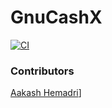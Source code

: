 # GnuCashX
[![CI](https://github.com/aakashhemadri/GnuCashX/actions/workflows/ci.yml/badge.svg)](https://github.com/aakashhemadri/GnuCashX/actions/workflows/ci.yml)

### Contributors

[Aakash Hemadri](https://portal.aakashhemadri.com)]